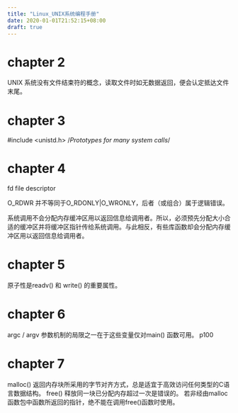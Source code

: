 ```yaml
---
title: "Linux_UNIX系统编程手册"
date: 2020-01-01T21:52:15+08:00
draft: true
---
```


# chapter 2
UNIX 系统没有文件结束符的概念，读取文件时如无数据返回，便会认定抵达文件末尾。

# chapter 3
#include <unistd.h> /*Prototypes for many system calls*/

# chapter 4
fd file descriptor

O_RDWR 并不等同于O_RDONLY|O_WRONLY，后者（或组合）属于逻辑错误。

系统调用不会分配内存缓冲区用以返回信息给调用者。所以，必须预先分配大小合适的缓冲区并将缓冲区指针传给系统调用。与此相反，有些库函数却会分配内存缓冲区用以返回信息给调用者。

# chapter 5
原子性是readv() 和 write() 的重要属性。

# chapter 6
argc / argv 参数机制的局限之一在于这些变量仅对main() 函数可用。 p100

# chapter 7
malloc() 返回内存块所采用的字节对齐方式，总是适宜于高效访问任何类型的C语言数据结构。
free() 释放同一块已分配内存超过一次是错误的。
若非经由malloc函数包中函数所返回的指针，绝不能在调用free()函数时使用。